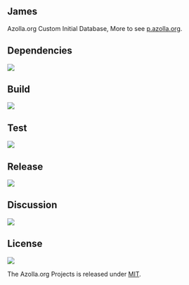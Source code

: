 ## James
Azolla.org Custom Initial Database, More to see [p.azolla.org][].

## Dependencies
[![][versioneye img]][versioneye]

## Build
[![][travis img]][travis]

## Test
[![][coverage img]][coverage]

## Release
[![][mavenbadge img]][mavenbadge]

## Discussion
[![][gitter img]][gitter]

## License
[![][license img]][license]

The Azolla.org Projects is released under [MIT][].



[p.azolla.org]: http://p.azolla.org/


[versioneye]:https://www.versioneye.com/user/projects/55f403ef3ed8940017000071
[versioneye img]:https://www.versioneye.com/user/projects/55f403ef3ed8940017000071/badge.svg


[travis]:https://travis-ci.org/Azollas/org.azolla.p.james
[travis img]:https://secure.travis-ci.org/Azollas/org.azolla.p.james.png


[coverage]:https://codecov.io/github/Azollas/org.azolla.p.james?branch=mirror
[coverage img]:https://codecov.io/github/Azollas/org.azolla.p.james/coverage.svg?branch=mirror
[saucelabs]:https://saucelabs.com/u/Azollas
[saucelabs img]:https://saucelabs.com/browser-matrix/Azollas.svg


[mavenbadge]:http://search.maven.org/#search%7Cga%7C1%7Cg%3A%22org.azolla.p%22%20AND%20a%3A%22org.azolla.p.james%22
[mavenbadge img]:https://maven-badges.herokuapp.com/maven-central/org.azolla.p/org.azolla.p.james/badge.svg


[gitter]:https://gitter.im/Azollas/org.azolla.p.james?utm_source=badge&utm_medium=badge&utm_campaign=pr-badge
[gitter img]:https://badges.gitter.im/Join%20Chat.svg


[MIT]: https://opensource.org/licenses/MIT
[license]:LICENSE
[license img]:https://img.shields.io/badge/License-MIT-blue.svg


